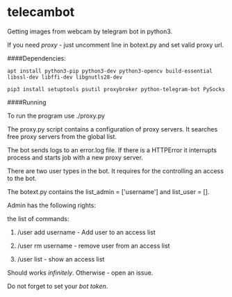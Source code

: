 # telecambot
Getting images from webcam by telegram bot in python3.


If you need <i>proxy</i> - just uncomment line in botext.py and set valid proxy url.

####Dependencies:

```apt install python3-pip python3-dev python3-opencv build-essential libssl-dev libffi-dev libgnutls28-dev```

```pip3 install setuptools psutil proxybroker python-telegram-bot PySocks```

####Running

To run the program use ./proxy.py

The proxy.py script contains a configuration of proxy servers. It searches free proxy servers from the global list.

The bot sends logs to an error.log file. If there is a HTTPError it interrupts process and starts job with a new proxy server. 

There are two user types in the bot. It requires for the controlling an access to the bot. 
 
The botext.py contains the list_admin = ['username'] and list_user = []. 

Admin has the following rights:

the list of commands: 

1) /user add username  - Add user to an access list

2) /user rm username - remove user from an access list

3) /user list - show an access list


Should works <i>infinitely</i>. Otherwise - open an issue.

Do not forget to set your <i>bot token</i>.

